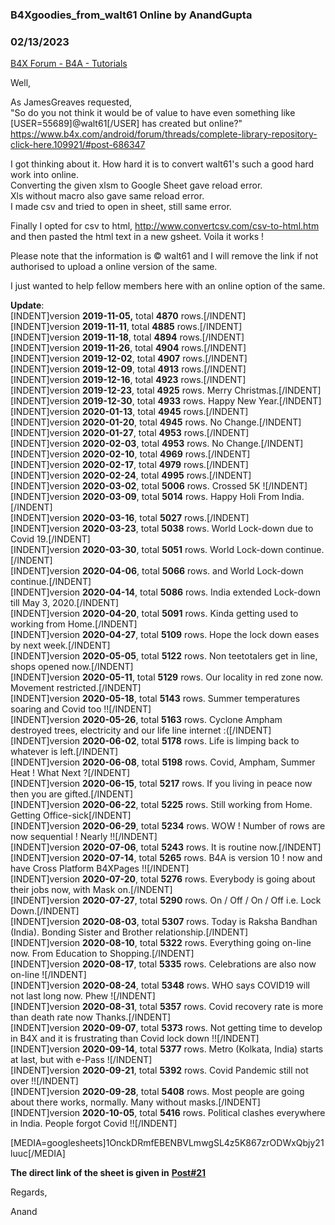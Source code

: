 ### B4Xgoodies_from_walt61 Online by AnandGupta
### 02/13/2023
[B4X Forum - B4A - Tutorials](https://www.b4x.com/android/forum/threads/110060/)

Well,  
  
As JamesGreaves requested,  
"So do you not think it would be of value to have even something like [USER=55689]@walt61[/USER] has created but online?"  
<https://www.b4x.com/android/forum/threads/complete-library-repository-click-here.109921/#post-686347>  
  
I got thinking about it. How hard it is to convert walt61's such a good hard work into online.  
Converting the given xlsm to Google Sheet gave reload error.  
Xls without macro also gave same reload error.  
I made csv and tried to open in sheet, still same error.  
  
Finally I opted for csv to html, <http://www.convertcsv.com/csv-to-html.htm> and then pasted the html text in a new gsheet. Voila it works !  
  
Please note that the information is © walt61 and I will remove the link if not authorised to upload a online version of the same.  
  
I just wanted to help fellow members here with an online option of the same.  
  
**Update**:  
[INDENT]version **2019-11-05,** total **4870** rows.[/INDENT]  
[INDENT]version **2019-11-11**, total **4885** rows.[/INDENT]  
[INDENT]version **2019-11-18**, total **4894** rows.[/INDENT]  
[INDENT]version **2019-11-26**, total **4904** rows.[/INDENT]  
[INDENT]version **2019-12-02**, total **4907** rows.[/INDENT]  
[INDENT]version **2019-12-09**, total **4913** rows.[/INDENT]  
[INDENT]version **2019-12-16**, total **4923** rows.[/INDENT]  
[INDENT]version **2019-12-23**, total **4925** rows. Merry Christmas.[/INDENT]  
[INDENT]version **2019-12-30**, total **4933** rows. Happy New Year.[/INDENT]  
[INDENT]version **2020-01-13**, total **4945** rows.[/INDENT]  
[INDENT]version **2020-01-20**, total **4945** rows. No Change.[/INDENT]  
[INDENT]version **2020-01-27**, total **4953** rows.[/INDENT]  
[INDENT]version **2020-02-03**, total **4953** rows. No Change.[/INDENT]  
[INDENT]version **2020-02-10**, total **4969** rows.[/INDENT]  
[INDENT]version **2020-02-17**, total **4979** rows.[/INDENT]  
[INDENT]version **2020-02-24**, total **4995** rows.[/INDENT]  
[INDENT]version **2020-03-02**, total **5006** rows. Crossed 5K ![/INDENT]  
[INDENT]version **2020-03-09**, total **5014** rows. Happy Holi From India.[/INDENT]  
[INDENT]version **2020-03-16**, total **5027** rows.[/INDENT]  
[INDENT]version **2020-03-23**, total **5038** rows. World Lock-down due to Covid 19.[/INDENT]  
[INDENT]version **2020-03-30**, total **5051** rows. World Lock-down continue.[/INDENT]  
[INDENT]version **2020-04-06**, total **5066** rows. and World Lock-down continue.[/INDENT]  
[INDENT]version **2020-04-14**, total **5086** rows. India extended Lock-down till May 3, 2020.[/INDENT]  
[INDENT]version **2020-04-20**, total **5091** rows. Kinda getting used to working from Home.[/INDENT]  
[INDENT]version **2020-04-27**, total **5109** rows. Hope the lock down eases by next week.[/INDENT]  
[INDENT]version **2020-05-05**, total **5122** rows. Non teetotalers get in line, shops opened now.[/INDENT]  
[INDENT]version **2020-05-11**, total **5129** rows. Our locality in red zone now. Movement restricted.[/INDENT]  
[INDENT]version **2020-05-18**, total **5143** rows. Summer temperatures soaring and Covid too !![/INDENT]  
[INDENT]version **2020-05-26**, total **5163** rows. Cyclone Ampham destroyed trees, electricity and our life line internet :([/INDENT]  
[INDENT]version **2020-06-02**, total **5178** rows. Life is limping back to whatever is left.[/INDENT]  
[INDENT]version **2020-06-08**, total **5198** rows. Covid, Ampham, Summer Heat ! What Next ?[/INDENT]  
[INDENT]version **2020-06-15**, total **5217** rows. If you living in peace now then you are gifted.[/INDENT]  
[INDENT]version **2020-06-22**, total **5225** rows. Still working from Home. Getting Office-sick[/INDENT]  
[INDENT]version **2020-06-29**, total **5234** rows. WOW ! Number of rows are now sequential ! Nearly !![/INDENT]  
[INDENT]version **2020-07-06**, total **5243** rows. It is routine now.[/INDENT]  
[INDENT]version **2020-07-14**, total **5265** rows. B4A is version 10 ! now and have Cross Platform B4XPages !![/INDENT]  
[INDENT]version **2020-07-20**, total **5276** rows. Everybody is going about their jobs now, with Mask on.[/INDENT]  
[INDENT]version **2020-07-27**, total **5290** rows. On / Off / On / Off i.e. Lock Down.[/INDENT]  
[INDENT]version **2020-08-03**, total **5307** rows. Today is Raksha Bandhan (India). Bonding Sister and Brother relationship.[/INDENT]  
[INDENT]version **2020-08-10**, total **5322** rows. Everything going on-line now. From Education to Shopping.[/INDENT]  
[INDENT]version **2020-08-17**, total **5335** rows. Celebrations are also now on-line ![/INDENT]  
[INDENT]version **2020-08-24**, total **5348** rows. WHO says COVID19 will not last long now. Phew ![/INDENT]  
[INDENT]version **2020-08-31**, total **5357** rows. Covid recovery rate is more than death rate now Thanks.[/INDENT]  
[INDENT]version **2020-09-07**, total **5373** rows. Not getting time to develop in B4X and it is frustrating than Covid lock down !![/INDENT]  
[INDENT]version **2020-09-14**, total **5377** rows. Metro (Kolkata, India) starts at last, but with e-Pass ![/INDENT]  
[INDENT]version **2020-09-21**, total **5392** rows. Covid Pandemic still not over !![/INDENT]  
[INDENT]version **2020-09-28**, total **5408** rows. Most people are going about there works, normally. Many without masks.[/INDENT]  
[INDENT]version **2020-10-05**, total **5416** rows. Political clashes everywhere in India. People forgot Covid !![/INDENT]  
  
[MEDIA=googlesheets]1OnckDRmfEBENBVLmwgSL4z5K867zrODWxQbjy21luuc[/MEDIA]  
  
**The direct link of the sheet is given in** [**Post#21**](https://www.b4x.com/android/forum/threads/b4xgoodies_from_walt61-online.110060/page-2#post-710934)  
  
Regards,  
  
Anand